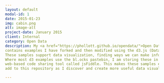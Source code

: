 ```yaml
---
layout: default
modal-id: 1
date: 2015-01-23
img: cabin.png
alt: image-alt
project-date: January 2015
client: Internal
category: Open Data
description: My <a href="https://phollott.github.io/opendata/">Open Data GitHub repository</a> 
contains examples I have forked and then modified using the d3.js (Data Driven Documents) library. 
These samples support data visualization, finding ways we can make information more visual, intuitive and meaningful. 
Where most d3 examples use the bl.ocks pastebin, I am storing these in GitHub, and then routing them through a Mozilla
web-based code sharing tool called jsFiddle. This makes these samples easier to fork and share. Over time, I intend to
add to this repository as I discover and create more useful data visualizations.

---
```

